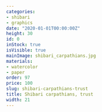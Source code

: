 ```yaml
---
categories:
- shibari
- graphics
date: "2020-01-01T00:00:00Z"
height: 30
id: 0
inStock: true
isVisible: true
mainImage: shibari_carpathians.jpg
materials:
- watercolor
- paper
order: 97
price: 100
slug: shibari-carpathians-trust
title: Shibari carpathians, trust
width: 21
---
```


